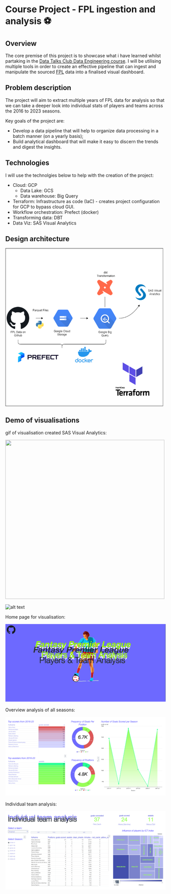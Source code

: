 # Course Project - FPL ingestion and analysis ⚽

## Overview
The core premise of this project is to showcase what i have learned whilst partaking in the [Data Talks Club Data Engineering course](https://github.com/DataTalksClub/data-engineering-zoomcamp). I will be utilising multiple tools in order to create an effective pipeline that can ingest and manipulate the sourced [FPL](https://github.com/vaastav/Fantasy-Premier-League) data into a finalised visual dashboard. 

## Problem description
The project will aim to extract multiple years of FPL data for analysis so that we can take a deeper look into individual  stats of players and teams across the 2016 to 2023 seasons. 

Key goals of the project are:
* Develop a data pipeline that will help to organize data processing in a batch manner (on a yearly basis);
* Build analytical dashboard that will make it easy to discern the trends and digest the insights.

## Technologies
I will use the technolgies below to help with the creation of the project:
* Cloud: GCP
    * Data Lake: GCS
    * Data warehouse: Big Query
* Terraform: Infrastructure as code (IaC) - creates project configuration for GCP to bypass cloud GUI.
* Workflow orchestration: Prefect (docker)
* Transforming data: DBT
* Data Viz: SAS Visual Analytics

## Design architecture

![alt text](https://github.com/nlarki/FPL_DE_Zoomcamp/blob/main/images/fpl_arch.png)

## Demo of visualisations

gif of visualisation created SAS Visual Analytics:

<img src="https://github.com/nlarki/FPL_DE_Zoomcamp/blob/main/images/demo.gif" width="500" height="500">

![alt text](https://github.com/nlarki/FPL_DE_Zoomcamp/blob/main/images/demo.gif)

Home page for visualisation:

![alt text](https://github.com/nlarki/FPL_DE_Zoomcamp/blob/main/images/Capture.PNG)

Overview analysis of all seasons:

![alt text](https://github.com/nlarki/FPL_DE_Zoomcamp/blob/main/images/second.PNG)

Individual team analysis:

![alt text](https://github.com/nlarki/FPL_DE_Zoomcamp/blob/main/images/third.PNG)





